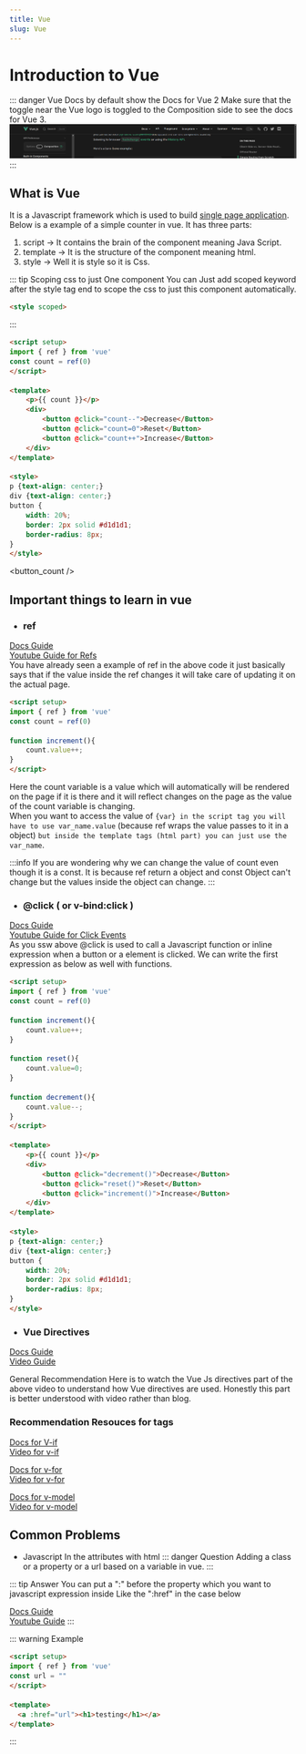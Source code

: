```yaml
---
title: Vue
slug: Vue
---
```


<script setup>
import button_count from './Vue/Button-count.vue'
</script>

# Introduction to Vue

::: danger Vue Docs by default show the Docs for Vue 2
Make sure that the toggle near the Vue logo is toggled to the Composition side to see the docs for Vue 3.
<img src="./Vue/Vue-docs-warning.png" alt="Vue docs Warning" />
:::

## What is Vue
It is a Javascript framework which is used to build [single page application](https://www.youtube.com/watch?v=eIxDHgzGCnY).
Below is a example of a simple counter in vue. It has three parts:
1. script -> It contains the brain of the component meaning Java Script.
2. template -> It is the structure of the component meaning html.
3. style -> Well it is style so it is Css.

::: tip Scoping css to just One component
You can Just add scoped keyword after the style tag end to scope the css to just this component automatically.
```html
<style scoped>
```
:::
``` html {3,9-11}
<script setup>
import { ref } from 'vue'
const count = ref(0)
</script>

<template>
    <p>{{ count }}</p>
    <div>
        <button @click="count--">Decrease</Button>
        <button @click="count=0">Reset</Button>
        <button @click="count++">Increase</Button>
    </div>
</template>

<style>
p {text-align: center;}
div {text-align: center;}
button {
    width: 20%;
    border: 2px solid #d1d1d1;
    border-radius: 8px;
}
</style>
```

<button_count />

## Important things to learn in vue
* <h3>ref</h3>
[Docs Guide](https://vuejs.org/guide/essentials/reactivity-fundamentals.html#reactive-variables-with-ref)<br />
[Youtube Guide for Refs](https://www.youtube.com/watch?v=sAj6tdVS2cA)<br />
You have already seen a example of ref in the above code it just basically says that if the value inside the ref changes it will take care of updating it on the actual page.
```html
<script setup>
import { ref } from 'vue'
const count = ref(0)

function increment(){
    count.value++;
}
</script>
```
Here the count variable is a value which will automatically will be rendered on the page if it is there and it will reflect changes on the page as the value of the count variable is changing.<br/>
When you want to access the value of `{var} in the script tag you will have to use var_name.value` (because ref wraps the value passes to it in a object) `but inside the template tags (html part) you can just use the var_name`.<br/>

:::info
If you are wondering why we can change the value of count even though it is a const. It is because ref return a object and const Object can't change but the values inside the object can change.
:::
* <h3>@click ( or v-bind:click )</h3>
[Docs Guide](https://vuejs.org/guide/essentials/event-handling.html)<br />
[Youtube Guide for Click Events](https://vueschool.io/lessons/vue-fundamentals-capi-user-events-in-vue-3?friend=vuejs)<br />
As you ssw above @click is used to call a Javascript function or inline expression when a button or a element is clicked.
We can write the first expression as below as well with functions.
``` html
<script setup>
import { ref } from 'vue'
const count = ref(0)

function increment(){
    count.value++;
}

function reset(){
    count.value=0;
}

function decrement(){
    count.value--;
}
</script>

<template>
    <p>{{ count }}</p>
    <div>
        <button @click="decrement()">Decrease</Button>
        <button @click="reset()">Reset</Button>
        <button @click="increment()">Increase</Button>
    </div>
</template>

<style>
p {text-align: center;}
div {text-align: center;}
button {
    width: 20%;
    border: 2px solid #d1d1d1;
    border-radius: 8px;
}
</style>
```
* <h3>Vue Directives</h3>
[Docs Guide](https://vuejs.org/guide/essentials/conditional.html)<br />
[Video Guide](https://youtu.be/FXpIoQ_rT_c?t=742)<br />

General Recommendation Here is to watch the Vue Js directives part of the above video to understand how Vue directives are used. Honestly this part is better understood with video rather than blog.<br />

### Recommendation Resouces for tags
[Docs for V-if](https://vuejs.org/guide/essentials/conditional.html)<br />
[Video for v-if](https://vueschool.io/lessons/vue-fundamentals-capi-conditionals-in-vue?friend=vuejs)

[Docs for v-for](https://vuejs.org/guide/essentials/list.html)<br />
[Video for v-for](https://vueschool.io/lessons/vue-fundamentals-capi-list-rendering-in-vue?friend=vuejs)

[Docs for v-model](https://vuejs.org/guide/essentials/forms.html)<br />
[Video for v-model](https://vueschool.io/lessons/vue-fundamentals-capi-user-inputs-in-vue?friend=vuejs)

## Common Problems
* Javascript In the attributes with html
::: danger Question
Adding a class or a property or a url based on a variable in vue.
:::

::: tip Answer
You can put a ":" before the property which you want to javascript expression inside
Like the ":href" in the case below


[Docs Guide](https://vuejs.org/guide/essentials/class-and-style.html)<br />
[Youtube Guide](https://vueschool.io/lessons/vue-fundamentals-capi-dynamic-css-classes-with-vue?friend=vuejs)
:::

::: warning Example
```html
<script setup>
import { ref } from 'vue'
const url = ""
</script>

<template>
  <a :href="url"><h1>testing</h1></a>
</template>
```
:::
